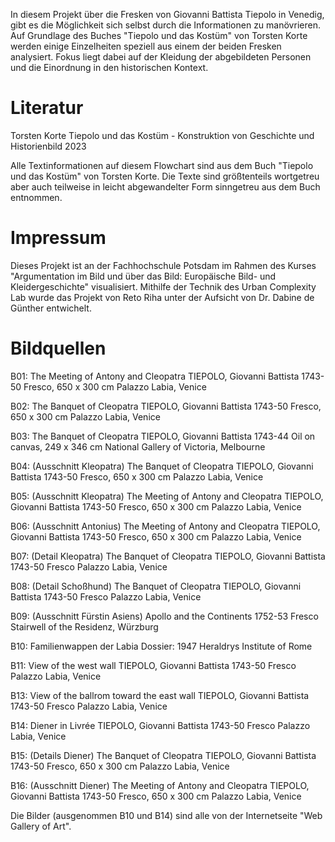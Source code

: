 In diesem Projekt über die Fresken von Giovanni Battista Tiepolo in Venedig, gibt es die Möglichkeit sich selbst durch die Informationen zu manövrieren. Auf Grundlage des Buches "Tiepolo und das Kostüm" von Torsten Korte werden einige Einzelheiten speziell aus einem der beiden Fresken analysiert. Fokus liegt dabei auf der Kleidung der abgebildeten Personen und die Einordnung in den historischen Kontext.


# Literatur

Torsten Korte
Tiepolo und das Kostüm - Konstruktion von Geschichte und Historienbild
2023

Alle Textinformationen auf diesem Flowchart sind aus dem Buch "Tiepolo und das Kostüm" 
von Torsten Korte. Die Texte sind größtenteils wortgetreu aber auch teilweise in leicht 
abgewandelter Form sinngetreu aus dem Buch entnommen.

# Impressum

Dieses Projekt ist an der Fachhochschule Potsdam im Rahmen des Kurses "Argumentation im Bild und über das Bild: Europäische Bild- und Kleidergeschichte" visualisiert. Mithilfe der Technik des Urban Complexity Lab wurde das Projekt von Reto Riha unter der Aufsicht von Dr. Dabine de Günther entwichelt.

# Bildquellen

B01:
The Meeting of Antony and Cleopatra
TIEPOLO, Giovanni Battista
1743-50
Fresco, 650 x 300 cm
Palazzo Labia, Venice

B02:
The Banquet of Cleopatra
TIEPOLO, Giovanni Battista
1743-50
Fresco, 650 x 300 cm
Palazzo Labia, Venice

B03:
The Banquet of Cleopatra
TIEPOLO, Giovanni Battista
1743-44
Oil on canvas, 249 x 346 cm
National Gallery of Victoria, Melbourne

B04:
(Ausschnitt Kleopatra)
The Banquet of Cleopatra
TIEPOLO, Giovanni Battista
1743-50
Fresco, 650 x 300 cm
Palazzo Labia, Venice

B05:
(Ausschnitt Kleopatra)
The Meeting of Antony and Cleopatra
TIEPOLO, Giovanni Battista
1743-50
Fresco, 650 x 300 cm
Palazzo Labia, Venice

B06:
(Ausschnitt Antonius)
The Meeting of Antony and Cleopatra
TIEPOLO, Giovanni Battista
1743-50
Fresco, 650 x 300 cm
Palazzo Labia, Venice

B07:
(Detail Kleopatra)
The Banquet of Cleopatra
TIEPOLO, Giovanni Battista
1743-50
Fresco
Palazzo Labia, Venice

B08:
(Detail Schoßhund)
The Banquet of Cleopatra
TIEPOLO, Giovanni Battista
1743-50
Fresco
Palazzo Labia, Venice

B09:
(Ausschnitt Fürstin Asiens)
Apollo and the Continents
1752-53
Fresco
Stairwell of the Residenz, Würzburg

B10:
Familienwappen der Labia
Dossier: 1947
Heraldrys Institute of Rome

B11:
View of the west wall
TIEPOLO, Giovanni Battista
1743-50
Fresco
Palazzo Labia, Venice

B13:
View of the ballrom toward the east wall
TIEPOLO, Giovanni Battista
1743-50
Fresco
Palazzo Labia, Venice

B14:
Diener in Livrée
TIEPOLO, Giovanni Battista
1743-50
Fresco
Palazzo Labia, Venice

B15:
(Details Diener)
The Banquet of Cleopatra
TIEPOLO, Giovanni Battista
1743-50
Fresco, 650 x 300 cm
Palazzo Labia, Venice

B16:
(Ausschnitt Diener)
The Meeting of Antony and Cleopatra
TIEPOLO, Giovanni Battista
1743-50
Fresco, 650 x 300 cm
Palazzo Labia, Venice

Die Bilder (ausgenommen B10 und B14) sind alle von der Internetseite "Web Gallery of Art".
